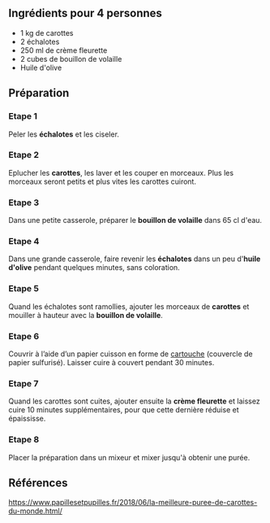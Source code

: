 ## Ingrédients pour 4 personnes

- 1 kg de carottes
- 2 échalotes
- 250 ml de crème fleurette
- 2 cubes de bouillon de volaille
- Huile d'olive

## Préparation

### Etape 1

Peler les **échalotes** et les ciseler.

### Etape 2

Eplucher les **carottes**, les laver et les couper en morceaux. Plus les morceaux seront petits et plus vites les carottes cuiront.

### Etape 3

Dans une petite casserole, préparer le **bouillon de volaille** dans 65 cl d'eau.

### Etape 4

Dans une grande casserole, faire revenir les **échalotes** dans un peu d'**huile d'olive** pendant quelques minutes, sans coloration.

### Etape 5

Quand les échalotes sont ramollies, ajouter les morceaux de **carottes** et mouiller à hauteur avec la **bouillon de volaille**.

### Etape 6

Couvrir à l’aide d’un papier cuisson en forme de [cartouche](https://www.youtube.com/watch?v=YFWtjS5SJyM) (couvercle de papier sulfurisé). Laisser cuire à couvert pendant 30 minutes.

### Etape 7

Quand les carottes sont cuites, ajouter ensuite la **crème fleurette** et laissez cuire 10 minutes supplémentaires, pour que cette dernière réduise et épaississe.

### Etape 8

 Placer la préparation dans un mixeur et mixer jusqu'à obtenir une purée.

## Références

<https://www.papillesetpupilles.fr/2018/06/la-meilleure-puree-de-carottes-du-monde.html/>
